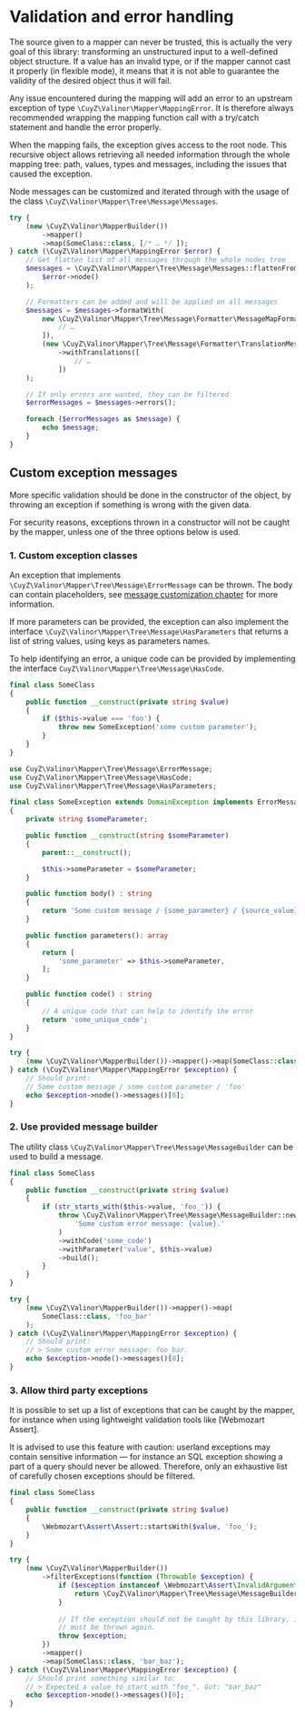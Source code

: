 # Validation and error handling

The source given to a mapper can never be trusted, this is actually the very
goal of this library: transforming an unstructured input to a well-defined
object structure. If a value has an invalid type, or if the mapper cannot cast
it properly (in flexible mode), it means that it is not able to guarantee the
validity of the desired object thus it will fail.

Any issue encountered during the mapping will add an error to an upstream
exception of type `\CuyZ\Valinor\Mapper\MappingError`. It is therefore always
recommended wrapping the mapping function call with a try/catch statement and
handle the error properly.

When the mapping fails, the exception gives access to the root node. This
recursive object allows retrieving all needed information through the whole
mapping tree: path, values, types and messages, including the issues that caused
the exception.

Node messages can be customized and iterated through with the usage of the class 
`\CuyZ\Valinor\Mapper\Tree\Message\Messages`.

```php
try {
    (new \CuyZ\Valinor\MapperBuilder())
        ->mapper()
        ->map(SomeClass::class, [/* … */ ]);
} catch (\CuyZ\Valinor\Mapper\MappingError $error) {
    // Get flatten list of all messages through the whole nodes tree
    $messages = \CuyZ\Valinor\Mapper\Tree\Message\Messages::flattenFromNode(
        $error->node()
    );

    // Formatters can be added and will be applied on all messages
    $messages = $messages->formatWith(
        new \CuyZ\Valinor\Mapper\Tree\Message\Formatter\MessageMapFormatter([
            // …
        ]),
        (new \CuyZ\Valinor\Mapper\Tree\Message\Formatter\TranslationMessageFormatter())
            ->withTranslations([
                // …
            ])
    );

    // If only errors are wanted, they can be filtered
    $errorMessages = $messages->errors();

    foreach ($errorMessages as $message) {
        echo $message;
    }
}
```

## Custom exception messages

More specific validation should be done in the constructor of the object, by
throwing an exception if something is wrong with the given data.

For security reasons, exceptions thrown in a constructor will not be caught by
the mapper, unless one of the three options below is used.

### 1. Custom exception classes

An exception that implements `\CuyZ\Valinor\Mapper\Tree\Message\ErrorMessage`
can be thrown. The body can contain placeholders, see [message customization 
chapter] for more information.

If more parameters can be provided, the exception can also implement the 
interface `\CuyZ\Valinor\Mapper\Tree\Message\HasParameters` that returns a list
of string values, using keys as parameters names.

To help identifying an error, a unique code can be provided by implementing the 
interface `CuyZ\Valinor\Mapper\Tree\Message\HasCode`.

```php
final class SomeClass
{
    public function __construct(private string $value)
    {
        if ($this->value === 'foo') {
            throw new SomeException('some custom parameter');
        }
    }
}

use CuyZ\Valinor\Mapper\Tree\Message\ErrorMessage;
use CuyZ\Valinor\Mapper\Tree\Message\HasCode;
use CuyZ\Valinor\Mapper\Tree\Message\HasParameters;

final class SomeException extends DomainException implements ErrorMessage, HasParameters, HasCode
{
    private string $someParameter;

    public function __construct(string $someParameter)
    {
        parent::__construct();

        $this->someParameter = $someParameter;
    }

    public function body() : string
    {
        return 'Some custom message / {some_parameter} / {source_value}';
    }

    public function parameters(): array
    {
        return [
            'some_parameter' => $this->someParameter,
        ];
    }

    public function code() : string
    {
        // A unique code that can help to identify the error
        return 'some_unique_code';
    }
}

try {
    (new \CuyZ\Valinor\MapperBuilder())->mapper()->map(SomeClass::class, 'foo');
} catch (\CuyZ\Valinor\Mapper\MappingError $exception) {
    // Should print:
    // Some custom message / some custom parameter / 'foo'
    echo $exception->node()->messages()[0];
}
```

### 2. Use provided message builder

The utility class `\CuyZ\Valinor\Mapper\Tree\Message\MessageBuilder` can be used
to build a message.

```php
final class SomeClass
{
    public function __construct(private string $value)
    {
        if (str_starts_with($this->value, 'foo_')) {
            throw \CuyZ\Valinor\Mapper\Tree\Message\MessageBuilder::newError(
                'Some custom error message: {value}.'
            )
            ->withCode('some_code')
            ->withParameter('value', $this->value)
            ->build();
        }
    }
}

try {
    (new \CuyZ\Valinor\MapperBuilder())->mapper()->map(
        SomeClass::class, 'foo_bar'
    );
} catch (\CuyZ\Valinor\Mapper\MappingError $exception) {
    // Should print:
    // > Some custom error message: foo_bar.
    echo $exception->node()->messages()[0];
}
```

### 3. Allow third party exceptions

It is possible to set up a list of exceptions that can be caught by the mapper,
for instance when using lightweight validation tools like [Webmozart Assert].

It is advised to use this feature with caution: userland exceptions may contain
sensitive information — for instance an SQL exception showing a part of a query
should never be allowed. Therefore, only an exhaustive list of carefully chosen
exceptions should be filtered.

```php
final class SomeClass
{
    public function __construct(private string $value)
    {
        \Webmozart\Assert\Assert::startsWith($value, 'foo_');
    }
}

try {
    (new \CuyZ\Valinor\MapperBuilder())
        ->filterExceptions(function (Throwable $exception) {
            if ($exception instanceof \Webmozart\Assert\InvalidArgumentException) {
                return \CuyZ\Valinor\Mapper\Tree\Message\MessageBuilder::from($exception);
            } 
            
            // If the exception should not be caught by this library, it
            // must be thrown again.
            throw $exception;
        })
        ->mapper()
        ->map(SomeClass::class, 'bar_baz');
} catch (\CuyZ\Valinor\Mapper\MappingError $exception) {
    // Should print something similar to:
    // > Expected a value to start with "foo_". Got: "bar_baz"
    echo $exception->node()->messages()[0];
}
```

[message customization chapter]: ../how-to/customize-error-messages.md
